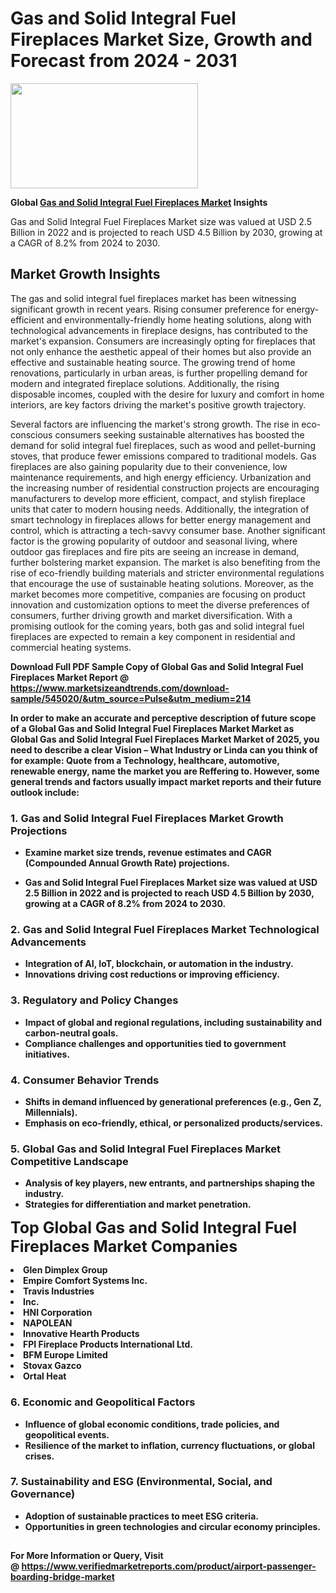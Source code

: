 <H1>Gas and Solid Integral Fuel Fireplaces Market Size, Growth and Forecast from 2024 - 2031</H1><img class="aligncenter size-medium wp-image-584254" src="https://thirdeyenews.in/wp-content/uploads/2024/09/Global-Market-Research-300x168.jpeg" alt="" width="300" height="168" /><p><strong>Global&nbsp;<a href="https://www.marketsizeandtrends.com/download-sample/545020/&amp;utm_source=Pulse&amp;utm_medium=214">Gas and Solid Integral Fuel Fireplaces Market</a> Insights</strong></p><p>Gas and Solid Integral Fuel Fireplaces Market size was valued at USD 2.5 Billion in 2022 and is projected to reach USD 4.5 Billion by 2030, growing at a CAGR of 8.2% from 2024 to 2030.</p><p><h2>Market Growth Insights</h2> <p>The gas and solid integral fuel fireplaces market has been witnessing significant growth in recent years. Rising consumer preference for energy-efficient and environmentally-friendly home heating solutions, along with technological advancements in fireplace designs, has contributed to the market's expansion. Consumers are increasingly opting for fireplaces that not only enhance the aesthetic appeal of their homes but also provide an effective and sustainable heating source. The growing trend of home renovations, particularly in urban areas, is further propelling demand for modern and integrated fireplace solutions. Additionally, the rising disposable incomes, coupled with the desire for luxury and comfort in home interiors, are key factors driving the market's positive growth trajectory.</p> <p><strong></strong></p> <p>Several factors are influencing the market's strong growth. The rise in eco-conscious consumers seeking sustainable alternatives has boosted the demand for solid integral fuel fireplaces, such as wood and pellet-burning stoves, that produce fewer emissions compared to traditional models. Gas fireplaces are also gaining popularity due to their convenience, low maintenance requirements, and high energy efficiency. Urbanization and the increasing number of residential construction projects are encouraging manufacturers to develop more efficient, compact, and stylish fireplace units that cater to modern housing needs. Additionally, the integration of smart technology in fireplaces allows for better energy management and control, which is attracting a tech-savvy consumer base. Another significant factor is the growing popularity of outdoor and seasonal living, where outdoor gas fireplaces and fire pits are seeing an increase in demand, further bolstering market expansion. The market is also benefiting from the rise of eco-friendly building materials and stricter environmental regulations that encourage the use of sustainable heating solutions. Moreover, as the market becomes more competitive, companies are focusing on product innovation and customization options to meet the diverse preferences of consumers, further driving growth and market diversification. With a promising outlook for the coming years, both gas and solid integral fuel fireplaces are expected to remain a key component in residential and commercial heating systems.</p> <p><strong></p><p><span class=""><strong>Download Full PDF Sample Copy of Global Gas and Solid Integral Fuel Fireplaces Market Report</strong> @ <a href="https://www.marketsizeandtrends.com/download-sample/545020/&amp;utm_source=Pulse&amp;utm_medium=214" target="_blank">https://www.marketsizeandtrends.com/download-sample/545020/&amp;utm_source=Pulse&amp;utm_medium=214</a></span></p><p>In order to make an accurate and perceptive description of future scope of a Global&nbsp;Gas and Solid Integral Fuel Fireplaces Market Market as Global&nbsp;Gas and Solid Integral Fuel Fireplaces Market Market of 2025, you need to describe a clear Vision &ndash; What Industry or Linda can you think of for example: Quote from a Technology, healthcare, automotive, renewable energy, name the market you are Reffering to. However, some general trends and factors usually impact market reports and their future outlook include:</p><h3>1.&nbsp;<strong>Gas and Solid Integral Fuel Fireplaces Market Growth Projections</strong></h3><ul><li>Examine market size trends, revenue estimates and CAGR (Compounded Annual Growth Rate) projections.</li><li><p>Gas and Solid Integral Fuel Fireplaces Market size was valued at USD 2.5 Billion in 2022 and is projected to reach USD 4.5 Billion by 2030, growing at a CAGR of 8.2% from 2024 to 2030.</p></li></ul><h3>2.&nbsp;<strong>Gas and Solid Integral Fuel Fireplaces Market Technological Advancements</strong></h3><ul><li>Integration of AI, IoT, blockchain, or automation in the industry.</li><li>Innovations driving cost reductions or improving efficiency.</li></ul><h3>3.&nbsp;<strong>Regulatory and Policy Changes</strong></h3><ul><li>Impact of global and regional regulations, including sustainability and carbon-neutral goals.</li><li>Compliance challenges and opportunities tied to government initiatives.</li></ul><h3>4.&nbsp;<strong>Consumer Behavior Trends</strong></h3><ul><li>Shifts in demand influenced by generational preferences (e.g., Gen Z, Millennials).</li><li>Emphasis on eco-friendly, ethical, or personalized products/services.</li></ul><h3>5.&nbsp;<strong>Global Gas and Solid Integral Fuel Fireplaces Market Competitive Landscape</strong></h3><ul><li>Analysis of key players, new entrants, and partnerships shaping the industry.</li><li>Strategies for differentiation and market penetration.</li></ul><p data-pm-slice="1 1 []"><span style="color: inherit; font-family: inherit; font-size: 25px;">Top Global Gas and Solid Integral Fuel Fireplaces Market Companies</span></p><div class="" data-test-id=""><p><li>Glen Dimplex Group</li><li> Empire Comfort Systems Inc.</li><li> Travis Industries</li><li> Inc.</li><li> HNI Corporation</li><li> NAPOLEAN</li><li> Innovative Hearth Products</li><li> FPI Fireplace Products International Ltd.</li><li> BFM Europe Limited</li><li> Stovax Gazco</li><li> Ortal Heat</li></p></div><h3>6.&nbsp;<strong>Economic and Geopolitical Factors</strong></h3><ul><li>Influence of global economic conditions, trade policies, and geopolitical events.</li><li>Resilience of the market to inflation, currency fluctuations, or global crises.</li></ul><h3>7.&nbsp;<strong>Sustainability and ESG (Environmental, Social, and Governance)</strong></h3><ul><li>Adoption of sustainable practices to meet ESG criteria.</li><li>Opportunities in green technologies and circular economy principles.</li></ul><h2><strong style="font-size: 14px;">For More Information or Query, Visit @&nbsp;</strong><a style="background-color: #ffffff; font-size: 14px;" href="https://www.marketsizeandtrends.com/report/gas-and-solid-integral-fuel-fireplaces-market/" target="_blank">https://www.verifiedmarketreports.com/product/airport-passenger-boarding-bridge-market</a></h2>
